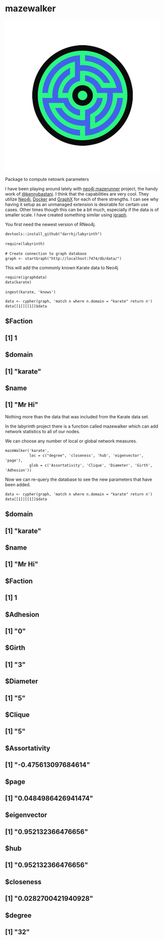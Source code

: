 # mazewalker

![alt text](labyrinth.png)

Package to compute netowrk parameters




I have been playing around lately with [neo4j mazerunner](https://github.com/kbastani/neo4j-mazerunner) project, the handy work of [@kennybastani](https://twitter.com/kennybastani). I think that the capabilities are very cool. They utilize [Neo4j](), [Docker]() and [GraphX]() for each of there strengths. I can see why having it setup as an unmanaged extension is desirable for certain use cases. Other times though this can be a bit much, especially if the data is of smaller scale. I have created something similar using [igraph]().

You first need the newest version of RNeo4j.


```
devtools::install_github("darrkj/labyrinth")

require(labyrinth)

# Create connection to graph database
graph <- startGraph("http://localhost:7474/db/data/")
```


This will add the commonly known Karate data to Neo4j

```{r}
require(igraphdata)
data(karate)

ingest(karate, 'knows')
```


```{r}
data <- cypher(graph, 'match n where n.domain = "karate" return n')
data[[1]][[1]]$data

```

## $Faction
## [1] 1
## 
## $domain
## [1] "karate"
## 
## $name
## [1] "Mr Hi"

Nothing more than the data that was included from the Karate data set.

In the labyrinth project there is a function called mazewalker which can add network statistics to all of our nodes.

We can choose any number of local or global network measures.

```{r}
mazeWalker('karate', 
           loc = c("degree", 'closeness', 'hub', 'eigenvector', 'page'), 
           glob = c('Assortativity', 'Clique', 'Diameter', 'Girth', 'Adhesion'))

```

Now we can re-query the database to see the new parameters that have been added.

```{r}
data <- cypher(graph, 'match n where n.domain = "karate" return n')
data[[1]][[1]]$data
```

## $domain
## [1] "karate"
## 
## $name
## [1] "Mr Hi"
## 
## $Faction
## [1] 1
## 
## $Adhesion
## [1] "0"
## 
## $Girth
## [1] "3"
## 
## $Diameter
## [1] "5"
## 
## $Clique
## [1] "5"
## 
## $Assortativity
## [1] "-0.475613097684614"
## 
## $page
## [1] "0.0484986426941474"
## 
## $eigenvector
## [1] "0.952132366476656"
## 
## $hub
## [1] "0.952132366476656"
## 
## $closeness
## [1] "0.0282700421940928"
## 
## $degree
## [1] "32"

